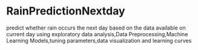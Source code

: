 # RainPredictionNextday
predict whether rain occurs the next day based on the data available on current day using exploratory data analysis,Data Preprocessing,Machine Learning Models,tuning parameters,data visualization and learning curves

